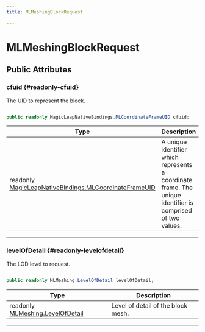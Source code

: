 ```yaml
---
title: MLMeshingBlockRequest

---
```


# MLMeshingBlockRequest










## Public Attributes

### cfuid {#readonly-cfuid}

The UID to represent the block. 

```csharp

public readonly MagicLeapNativeBindings.MLCoordinateFrameUID cfuid;

```

| Type | Description  | 
|--|--|
| readonly [MagicLeapNativeBindings.MLCoordinateFrameUID](/versioned_docs/version-22-Mar-2023/unity-api/api/UnityEngine.XR.MagicLeap.Native/MagicLeapNativeBindings/UnityEngine.XR.MagicLeap.Native.MagicLeapNativeBindings.MLCoordinateFrameUID.md) | A unique identifier which represents a coordinate frame. The unique identifier is comprised of two values.  |





-----------

### levelOfDetail {#readonly-levelofdetail}

The LOD level to request. 

```csharp

public readonly MLMeshing.LevelOfDetail levelOfDetail;

```

| Type | Description  | 
|--|--|
| readonly [MLMeshing.LevelOfDetail](/versioned_docs/version-22-Mar-2023/unity-api/api/UnityEngine.XR.MagicLeap/MeshingSubsystem/Extensions/MLMeshing/UnityEngine.XR.MagicLeap.MeshingSubsystem.Extensions.MLMeshing.md#enums-levelofdetail) | Level of detail of the block mesh.  |





-----------


